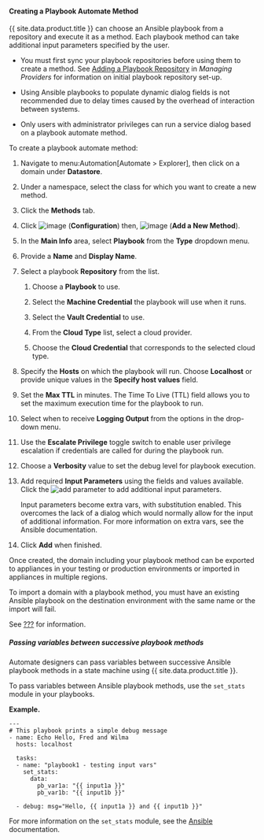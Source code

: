 #### Creating a Playbook Automate Method

{{ site.data.product.title }} can choose an Ansible playbook from a repository and
execute it as a method. Each playbook method can take additional input
parameters specified by the user.

<div class="important">

  - You must first sync your playbook repositories before using them to
    create a method. See [Adding a Playbook
    Repository](https://access.redhat.com/documentation/en-us/red_hat_cloudforms/4.7/html/managing_providers/automation_management_providers#adding-a-playbook-repository)
    in *Managing Providers* for information on initial playbook
    repository set-up.

  - Using Ansible playbooks to populate dynamic dialog fields is not
    recommended due to delay times caused by the overhead of interaction
    between systems.

  - Only users with administrator privileges can run a service dialog
    based on a playbook automate method.

</div>

To create a playbook automate method:

1.  Navigate to menu:Automation\[Automate \> Explorer\], then click on a
    domain under **Datastore**.

2.  Under a namespace, select the class for which you want to create a
    new method.

3.  Click the **Methods** tab.

4.  Click ![image](../images/1847.png) (**Configuration**) then,
    ![image](../images/1862.png) (**Add a New Method**).

5.  In the **Main Info** area, select **Playbook** from the **Type**
    dropdown menu.

6.  Provide a **Name** and **Display Name**.

7.  Select a playbook **Repository** from the list.

    1.  Choose a **Playbook** to use.

    2.  Select the **Machine Credential** the playbook will use when it
        runs.

    3.  Select the **Vault Credential** to use.

    4.  From the **Cloud Type** list, select a cloud provider.

    5.  Choose the **Cloud Credential** that corresponds to the selected
        cloud type.

8.  Specify the **Hosts** on which the playbook will run. Choose
    **Localhost** or provide unique values in the **Specify host
    values** field.

9.  Set the **Max TTL** in minutes. The Time To Live (TTL) field allows
    you to set the maximum execution time for the playbook to run.

10. Select when to receive **Logging Output** from the options in the
    drop-down menu.

11. Use the **Escalate Privilege** toggle switch to enable user
    privilege escalation if credentials are called for during the
    playbook run.

12. Choose a **Verbosity** value to set the debug level for playbook
    execution.

13. Add required **Input Parameters** using the fields and values
    available. Click the ![add parameter](../images/add_parameter.png) to
    add additional input parameters.

    <div class="note">

    Input parameters become extra vars, with substitution enabled. This
    overcomes the lack of a dialog which would normally allow for the
    input of additional information. For more information on extra vars,
    see the Ansible documentation.

    </div>

14. Click **Add** when finished.

Once created, the domain including your playbook method can be exported
to appliances in your testing or production environments or imported in
appliances in multiple regions.

<div class="important">

To import a domain with a playbook method, you must have an existing
Ansible playbook on the destination environment with the same name or
the import will fail.

</div>

See [???](#exporting-all-datastore-classes) for information.

##### Passing variables between successive playbook methods

Automate designers can pass variables between successive Ansible
playbook methods in a state machine using {{ site.data.product.title }}.

To pass variables between Ansible playbook methods, use the `set_stats`
module in your playbooks.

**Example.**

    ---
    # This playbook prints a simple debug message
    - name: Echo Hello, Fred and Wilma
      hosts: localhost

      tasks:
      - name: "playbook1 - testing input vars"
        set_stats:
          data:
            pb_var1a: "{{ input1a }}"
            pb_var1b: "{{ input1b }}"

      - debug: msg="Hello, {{ input1a }} and {{ input1b }}"

For more information on the `set_stats` module, see the
[Ansible](https://docs.ansible.com) documentation.
